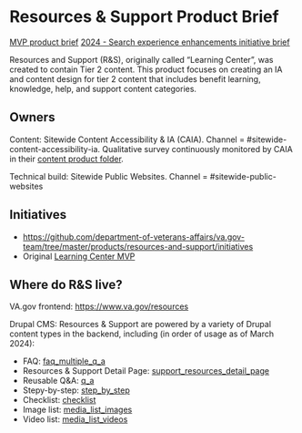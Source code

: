 # Resources & Support Product Brief

[MVP product brief](https://github.com/department-of-veterans-affairs/va.gov-team/blob/master/products/content/tier-2-content-IA-and-design/learning-center-mvp/product-outline.md)
[2024 - Search experience enhancements initiative brief](https://github.com/department-of-veterans-affairs/va.gov-team/tree/master/products/resources-and-support/initiatives/2024-search-experience-enhancements-Phase-1)

Resources and Support (R&S), originally called “Learning Center”, was created to contain Tier 2 content. This product focuses on creating an IA and content design for tier 2 content that includes benefit learning, knowledge, help, and support content categories. 

## Owners
Content: Sitewide Content Accessibility & IA (CAIA).  Channel = #sitewide-content-accessibility-ia.   Qualitative survey continuously monitored by CAIA in their [content product folder](https://github.com/department-of-veterans-affairs/va.gov-team/tree/master/teams/vsa/teams/sitewide-content/unauthenticated-content-outcomes-and-metrics/monthly-experience-ratings).

Technical build: Sitewide Public Websites. Channel = #sitewide-public-websites

## Initiatives
* https://github.com/department-of-veterans-affairs/va.gov-team/tree/master/products/resources-and-support/initiatives
* Original [Learning Center MVP](https://github.com/department-of-veterans-affairs/va.gov-team/tree/master/products/content/tier-2-content-IA-and-design/learning-center-mvp)

## Where do R&S live? 
VA.gov frontend: https://www.va.gov/resources

Drupal CMS: Resources & Support are powered by a variety of Drupal content types in the backend, including (in order of usage as of March 2024):

* FAQ: [faq_multiple_q_a](https://prod.cms.va.gov/admin/content?title=&type=faq_multiple_q_a&moderation_state=All&owner=All) 
* Resources & Support Detail Page: [support_resources_detail_page](https://prod.cms.va.gov/admin/content?title=&type=support_resources_detail_page&moderation_state=All&owner=All)
* Reusable Q&A: [q_a](https://prod.cms.va.gov/admin/content?title=&type=q_a&moderation_state=All&owner=All) 
* Stepy-by-step: [step_by_step](https://prod.cms.va.gov/admin/content?title=&type=step_by_step&moderation_state=All&owner=All)
* Checklist: [checklist](https://prod.cms.va.gov/admin/content?title=&type=checklist&moderation_state=All&owner=All) 
* Image list: [media_list_images](https://prod.cms.va.gov/admin/content?title=&type=media_list_images&moderation_state=All&owner=All)
* Video list: [media_list_videos](https://prod.cms.va.gov/admin/content?title=&type=media_list_videos&moderation_state=All&owner=All)
